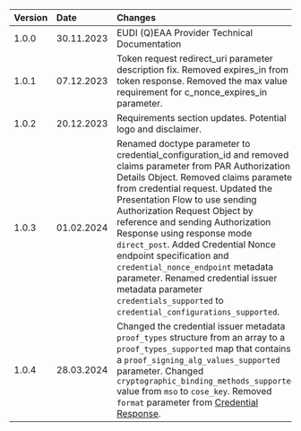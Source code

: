 |Version|Date|Changes|
|:----|:----|:----|
|1.0.0|30.11.2023|EUDI (Q)EAA Provider Technical Documentation|
|1.0.1|07.12.2023|Token request redirect_uri parameter description fix. Removed expires_in from token response. Removed the max value requirement for c_nonce_expires_in parameter.|
|1.0.2|20.12.2023|Requirements section updates. Potential logo and disclaimer.|
|1.0.3|01.02.2024|Renamed doctype parameter to credential_configuration_id and removed claims parameter from PAR Authorization Details Object. Removed claims parameter from credential request. Updated the Presentation Flow to use sending Authorization Request Object by reference and sending Authorization Response using response mode `direct_post`. Added Credential Nonce endpoint specification and `credential_nonce_endpoint` metadata parameter. Renamed credential issuer metadata parameter `credentials_supported` to `credential_configurations_supported`.|
|1.0.4|28.03.2024|Changed the credential issuer metadata `proof_types` structure from an array to a `proof_types_supported` map that contains a `proof_signing_alg_values_supported` parameter. Changed `cryptographic_binding_methods_supported` value from `mso` to `cose_key`. Removed `format` parameter from [Credential Response](#vci-credential-response).|